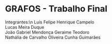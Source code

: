 # GRAFOS - Trabalho Final
Integrantes:\n
Luís Felipe Henrique Campelo  
Lucas Meira Duque  
João Gabriel Mendonça Geraime Teodoro  
Nathália de Carvalho Oliveira Cunha Guimarães

